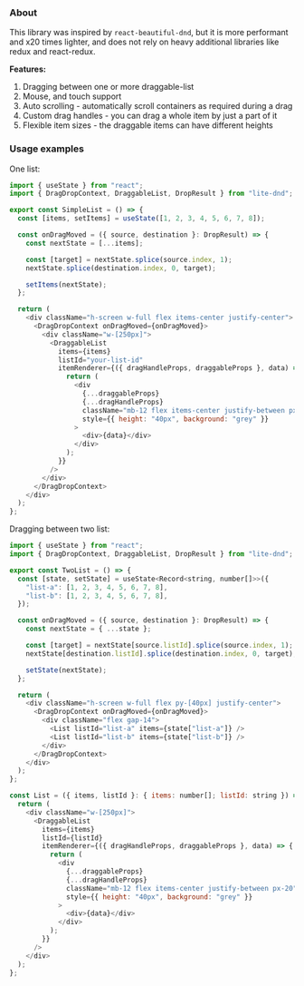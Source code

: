 ### About

This library was inspired by <code>react-beautiful-dnd</code>, but it is more performant and x20 times lighter, and does not rely on heavy additional libraries like redux and react-redux.

<b>Features:</b>

1. Dragging between one or more draggable-list
2. Mouse, and touch support
3. Auto scrolling - automatically scroll containers as required during a drag
4. Custom drag handles - you can drag a whole item by just a part of it
5. Flexible item sizes - the draggable items can have different heights

### Usage examples

One list:

```javascript
import { useState } from "react";
import { DragDropContext, DraggableList, DropResult } from "lite-dnd";

export const SimpleList = () => {
  const [items, setItems] = useState([1, 2, 3, 4, 5, 6, 7, 8]);

  const onDragMoved = ({ source, destination }: DropResult) => {
    const nextState = [...items];

    const [target] = nextState.splice(source.index, 1);
    nextState.splice(destination.index, 0, target);

    setItems(nextState);
  };

  return (
    <div className="h-screen w-full flex items-center justify-center">
      <DragDropContext onDragMoved={onDragMoved}>
        <div className="w-[250px]">
          <DraggableList
            items={items}
            listId="your-list-id"
            itemRenderer={({ dragHandleProps, draggableProps }, data) => {
              return (
                <div
                  {...draggableProps}
                  {...dragHandleProps}
                  className="mb-12 flex items-center justify-between px-20"
                  style={{ height: "40px", background: "grey" }}
                >
                  <div>{data}</div>
                </div>
              );
            }}
          />
        </div>
      </DragDropContext>
    </div>
  );
};
```

Dragging between two list:

```javascript
import { useState } from "react";
import { DragDropContext, DraggableList, DropResult } from "lite-dnd";

export const TwoList = () => {
  const [state, setState] = useState<Record<string, number[]>>({
    "list-a": [1, 2, 3, 4, 5, 6, 7, 8],
    "list-b": [1, 2, 3, 4, 5, 6, 7, 8],
  });

  const onDragMoved = ({ source, destination }: DropResult) => {
    const nextState = { ...state };

    const [target] = nextState[source.listId].splice(source.index, 1);
    nextState[destination.listId].splice(destination.index, 0, target);

    setState(nextState);
  };

  return (
    <div className="h-screen w-full flex py-[40px] justify-center">
      <DragDropContext onDragMoved={onDragMoved}>
        <div className="flex gap-14">
          <List listId="list-a" items={state["list-a"]} />
          <List listId="list-b" items={state["list-b"]} />
        </div>
      </DragDropContext>
    </div>
  );
};

const List = ({ items, listId }: { items: number[]; listId: string }) => {
  return (
    <div className="w-[250px]">
      <DraggableList
        items={items}
        listId={listId}
        itemRenderer={({ dragHandleProps, draggableProps }, data) => {
          return (
            <div
              {...draggableProps}
              {...dragHandleProps}
              className="mb-12 flex items-center justify-between px-20"
              style={{ height: "40px", background: "grey" }}
            >
              <div>{data}</div>
            </div>
          );
        }}
      />
    </div>
  );
};

```
